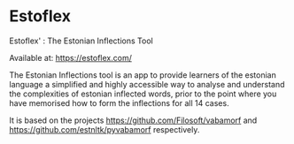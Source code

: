 # Estoflex
Estoflex' : The Estonian Inflections Tool

Available at: https://estoflex.com/

The Estonian Inflections tool is an app to provide learners of the estonian language a simplified and highly accessible way to analyse and understand the complexities of estonian inflected words, prior to the point where you have memorised how to form the inflections for all 14 cases.

It is based on the projects https://github.com/Filosoft/vabamorf and https://github.com/estnltk/pyvabamorf respectively.

